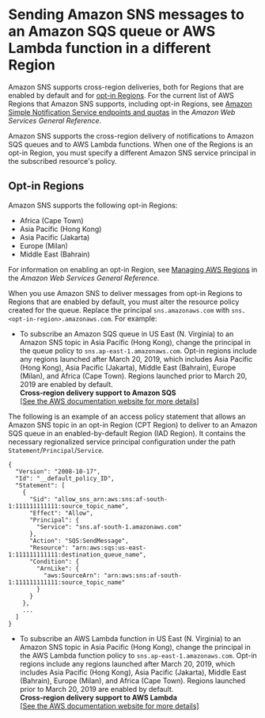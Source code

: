 # Sending Amazon SNS messages to an Amazon SQS queue or AWS Lambda function in a different Region<a name="sns-cross-region-delivery"></a>

Amazon SNS supports cross\-region deliveries, both for Regions that are enabled by default and for [opt\-in Regions](#opt-in-regions)\. For the current list of AWS Regions that Amazon SNS supports, including opt\-in Regions, see [Amazon Simple Notification Service endpoints and quotas](https://docs.aws.amazon.com/general/latest/gr/sns.html) in the *Amazon Web Services General Reference\.* 

Amazon SNS supports the cross\-region delivery of notifications to Amazon SQS queues and to AWS Lambda functions\. When one of the Regions is an opt\-in Region, you must specify a different Amazon SNS service principal in the subscribed resource's policy\.

## Opt\-in Regions<a name="opt-in-regions"></a>

Amazon SNS supports the following opt\-in Regions: 
+ Africa \(Cape Town\)
+ Asia Pacific \(Hong Kong\)
+ Asia Pacific \(Jakarta\)
+ Europe \(Milan\)
+ Middle East \(Bahrain\)

For information on enabling an opt\-in Region, see [Managing AWS Regions](https://docs.aws.amazon.com/general/latest/gr/rande-manage.html) in the *Amazon Web Services General Reference\.*

When you use Amazon SNS to deliver messages from opt\-in Regions to Regions that are enabled by default, you must alter the resource policy created for the queue\. Replace the principal `sns.amazonaws.com` with `sns.<opt-in-region>.amazonaws.com`\. For example:
+  To subscribe an Amazon SQS queue in US East \(N\. Virginia\) to an Amazon SNS topic in Asia Pacific \(Hong Kong\), change the principal in the queue policy to `sns.ap-east-1.amazonaws.com`\. Opt\-in regions include any regions launched after March 20, 2019, which includes Asia Pacific \(Hong Kong\), Asia Pacific \(Jakarta\), Middle East \(Bahrain\), Europe \(Milan\), and Africa \(Cape Town\)\. Regions launched prior to March 20, 2019 are enabled by default\.   
**Cross\-region delivery support to Amazon SQS**    
[\[See the AWS documentation website for more details\]](http://docs.aws.amazon.com/sns/latest/dg/sns-cross-region-delivery.html)

  The following is an example of an access policy statement that allows an Amazon SNS topic in an opt\-in Region \(CPT Region\) to deliver to an Amazon SQS queue in an enabled\-by\-default Region \(IAD Region\)\. It contains the necessary regionalized service principal configuration under the path `Statement`/`Principal`/`Service`\. 

  ```
  {
    "Version": "2008-10-17",
    "Id": "__default_policy_ID",
    "Statement": [
      {
        "Sid": "allow_sns_arn:aws:sns:af-south-1:111111111111:source_topic_name",
        "Effect": "Allow",
        "Principal": {
          "Service": "sns.af-south-1.amazonaws.com"
        },
        "Action": "SQS:SendMessage",
        "Resource": "arn:aws:sqs:us-east-1:111111111111:destination_queue_name",
        "Condition": {
          "ArnLike": {
            "aws:SourceArn": "arn:aws:sns:af-south-1:111111111111:source_topic_name"
          }
        }
      },
      ...
    ]
  }
  ```
+  To subscribe an AWS Lambda function in US East \(N\. Virginia\) to an Amazon SNS topic in Asia Pacific \(Hong Kong\), change the principal in the AWS Lambda function policy to `sns.ap-east-1.amazonaws.com`\. Opt\-in regions include any regions launched after March 20, 2019, which includes Asia Pacific \(Hong Kong\), Asia Pacific \(Jakarta\), Middle East \(Bahrain\), Europe \(Milan\), and Africa \(Cape Town\)\. Regions launched prior to March 20, 2019 are enabled by default\.   
**Cross\-region delivery support to AWS Lambda**    
[\[See the AWS documentation website for more details\]](http://docs.aws.amazon.com/sns/latest/dg/sns-cross-region-delivery.html)
